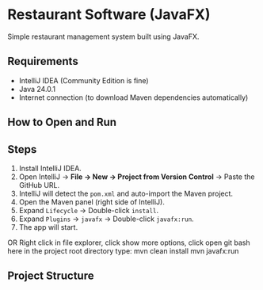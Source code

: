 # Restaurant Software (JavaFX)

Simple restaurant management system built using JavaFX.

## Requirements

- IntelliJ IDEA (Community Edition is fine)
- Java 24.0.1 
- Internet connection (to download Maven dependencies automatically)

## How to Open and Run

## Steps
1. Install IntelliJ IDEA.
2. Open IntelliJ → **File → New → Project from Version Control** → Paste the GitHub URL.
3. IntelliJ will detect the `pom.xml` and auto-import the Maven project.
4. Open the Maven panel (right side of IntelliJ).
5. Expand `Lifecycle` → Double-click `install`.
6. Expand `Plugins` → `javafx` → Double-click `javafx:run`.
7. The app will start.

OR Right click in file explorer, click show more options, click open git bash here in the project root directory
type:
mvn clean install
mvn javafx:run


## Project Structure


